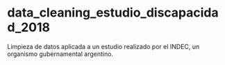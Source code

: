 # data_cleaning_estudio_discapacidad_2018
Limpieza de datos aplicada a un estudio realizado por el INDEC, un organismo gubernamental argentino.

